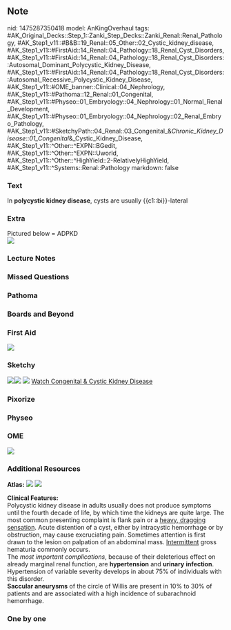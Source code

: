 ## Note
nid: 1475287350418
model: AnKingOverhaul
tags: #AK_Original_Decks::Step_1::Zanki_Step_Decks::Zanki_Renal::Renal_Pathology, #AK_Step1_v11::#B&B::19_Renal::05_Other::02_Cystic_kidney_disease, #AK_Step1_v11::#FirstAid::14_Renal::04_Pathology::18_Renal_Cyst_Disorders, #AK_Step1_v11::#FirstAid::14_Renal::04_Pathology::18_Renal_Cyst_Disorders::Autosomal_Dominant_Polycystic_Kidney_Disease, #AK_Step1_v11::#FirstAid::14_Renal::04_Pathology::18_Renal_Cyst_Disorders::Autosomal_Recessive_Polycystic_Kidney_Disease, #AK_Step1_v11::#OME_banner::Clinical::04_Nephrology, #AK_Step1_v11::#Pathoma::12_Renal::01_Congenital, #AK_Step1_v11::#Physeo::01_Embryology::04_Nephrology::01_Normal_Renal_Development, #AK_Step1_v11::#Physeo::01_Embryology::04_Nephrology::02_Renal_Embryo_Pathology, #AK_Step1_v11::#SketchyPath::04_Renal::03_Congenital_&_Chronic_Kidney_Disease::01_Congenital_&_Cystic_Kidney_Disease, #AK_Step1_v11::^Other::^EXPN::BGedit, #AK_Step1_v11::^Other::^EXPN::Uworld, #AK_Step1_v11::^Other::^HighYield::2-RelativelyHighYield, #AK_Step1_v11::^Systems::Renal::Pathology
markdown: false

### Text
<div>
  In <b>polycystic kidney disease</b>, cysts are usually
  {{c1::bi}}-lateral
</div>

### Extra
<div>
  Pictured below = ADPKD
</div>
<div><img src="paste-46999827120129.jpg"></div>

### Lecture Notes


### Missed Questions


### Pathoma


### Boards and Beyond


### First Aid
<img src="tmpTDrCT7.png">

### Sketchy
<img src=
"Screen%20Shot%202020-01-19%20at%2011.13.03%20AM.JPG"><img src=
"Screen%20Shot%202020-01-19%20at%2011.13.09%20AM.JPG"> <img src=
"Screen%20Shot%202019-12-28%20at%206.28.31%20PM.JPG"> <a href=
"https://dashboard.sketchy.com/study/medical/courses/medical-pathophysiology/units/medical-pathophysiology-renal/videos/medical-pathophysiology-renal-congenital-and-chronic-kidney-disease-congenital-and-cystic-kidney-disease?utm_source=anki&utm_medium=partnership&utm_campaign=february_update&utm_content=medical">
Watch Congenital & Cystic Kidney Disease</a>

### Pixorize


### Physeo


### OME
<div class="ome-widget">
  <a href=
  "https://onlinemeded.org/spa/nephrology?ref=anki"><img src=
  "_OME_AnkiFlashcards_Topic_3.png"></a>
</div>

### Additional Resources
<b>Atlas:</b> <img src="tmprEMkGM.png"> <img src="tmpk2AGCg.png">
<div>
  <div>
    <div>
      <div>
        <b>Clinical Features:</b>
      </div>
      <div>
        Polycystic kidney disease in adults usually does not
        produce symptoms until the fourth decade of life, by which
        time the kidneys are quite large. The most common
        presenting complaint is flank pain or a <u>heavy, dragging
        sensation</u>. Acute distention of a cyst, either by
        intracystic hemorrhage or by obstruction, may cause
        excruciating pain. Sometimes attention is first drawn to
        the lesion on palpation of an abdominal mass.
        <u>Intermittent</u> gross hematuria commonly occurs.
      </div>
      <div>
        The <i>most important complications</i>, because of their
        deleterious effect on already marginal renal function, are
        <b>hypertension</b> and <b>urinary</b> <b>infection</b>.
      </div>
      <div>
        Hypertension of variable severity develops in about 75% of
        individuals with this disorder.
      </div>
      <div>
        <b>Saccular aneurysms</b> of the circle of Willis are
        present in 10% to 30% of patients and are associated with a
        high incidence of subarachnoid hemorrhage.
      </div>
    </div>
  </div>
</div>

### One by one

